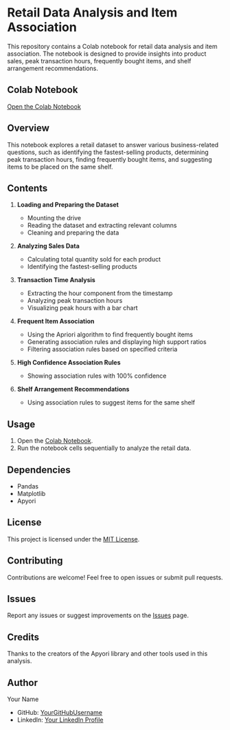 # Retail Data Analysis and Item Association

This repository contains a Colab notebook for retail data analysis and item association. The notebook is designed to provide insights into product sales, peak transaction hours, frequently bought items, and shelf arrangement recommendations.

## Colab Notebook

[Open the Colab Notebook](https://colab.research.google.com/drive/1em4db3Yvjvcu11ZwClieOun6ApGLkrKV#scrollTo=SUGxKV1bq2G3)

## Overview

This notebook explores a retail dataset to answer various business-related questions, such as identifying the fastest-selling products, determining peak transaction hours, finding frequently bought items, and suggesting items to be placed on the same shelf.

## Contents

1. **Loading and Preparing the Dataset**
    - Mounting the drive
    - Reading the dataset and extracting relevant columns
    - Cleaning and preparing the data

2. **Analyzing Sales Data**
    - Calculating total quantity sold for each product
    - Identifying the fastest-selling products

3. **Transaction Time Analysis**
    - Extracting the hour component from the timestamp
    - Analyzing peak transaction hours
    - Visualizing peak hours with a bar chart

4. **Frequent Item Association**
    - Using the Apriori algorithm to find frequently bought items
    - Generating association rules and displaying high support ratios
    - Filtering association rules based on specified criteria

5. **High Confidence Association Rules**
    - Showing association rules with 100% confidence

6. **Shelf Arrangement Recommendations**
    - Using association rules to suggest items for the same shelf

## Usage

1. Open the [Colab Notebook](https://colab.research.google.com/drive/1em4db3Yvjvcu11ZwClieOun6ApGLkrKV#scrollTo=SUGxKV1bq2G3).
2. Run the notebook cells sequentially to analyze the retail data.

## Dependencies

- Pandas
- Matplotlib
- Apyori

## License

This project is licensed under the [MIT License](LICENSE).

## Contributing

Contributions are welcome! Feel free to open issues or submit pull requests.

## Issues

Report any issues or suggest improvements on the [Issues](https://github.com/yourusername/yourrepository/issues) page.

## Credits

Thanks to the creators of the Apyori library and other tools used in this analysis.

## Author

Your Name
- GitHub: [YourGitHubUsername](https://github.com/yourusername)
- LinkedIn: [Your LinkedIn Profile](https://linkedin.com/in/yourlinkedinprofile)
